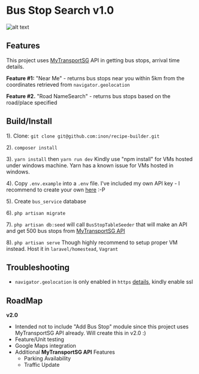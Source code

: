 # Bus Stop Search v1.0

![alt text](https://raw.githubusercontent.com/inon/bus-app/master/public/image/demo.gif?v=20180123)

Features
----------

This project uses [MyTransportSG](https://www.mytransport.sg/content/mytransport/home/dataMall.html) API in getting bus stops, arrival time details.

**Feature #1:** "Near Me" - returns bus stops near you within 5km from the coordinates retrieved from `navigator.geolocation`

**Feature #2.** "Road NameSearch" - returns bus stops based on the road/place specified



Build/Install
----------

1). Clone: `git clone git@github.com:inon/recipe-builder.git`

2). `composer install`

3). `yarn install` then `yarn run dev` Kindly use "npm install" for VMs hosted under windows machine. Yarn has a known issue for VMs hosted in windows.

4). Copy `.env.example` into a `.env` file. I've included my own API key - I recommend to create your own [here](https://www.mytransport.sg/content/mytransport/home/dataMall.html) :-P

5). Create `bus_service` database

6). `php artisan migrate`

7). `php artisan db:seed` will call `BusStopTableSeeder` that will make an API and get 500 bus stops from [MyTransportSG API](https://www.mytransport.sg/content/mytransport/home/dataMall.html)

8). `php artisan serve` Though highly recommend to setup proper VM instead. Host it in `laravel/homestead`, `Vagrant`


Troubleshooting
----------
- `navigator.geolocation` is only enabled in `https` [details](https://sites.google.com/a/chromium.org/dev/Home/chromium-security/deprecating-powerful-features-on-insecure-origins), kindly enable ssl


RoadMap
----------
**v2.0**

- Intended not to include "Add Bus Stop" module since this project uses MyTransportSG API already. Will create this in v2.0 :)
- Feature/Unit testing
- Google Maps integration
- Additional **MyTransportSG API** Features
    - Parking Availability
    - Traffic Update
